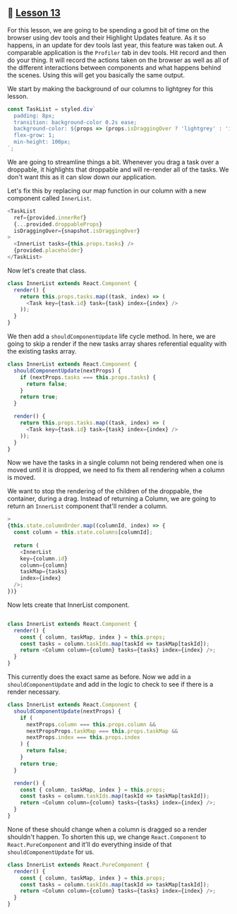 ## :movie_camera: [Lesson 13](https://egghead.io/lessons/react-optimize-performance-in-react-beautiful-dnd-with-shouldcomponentupdate-and-purecomponent)

<TimeStamp start="0:01" end="0:55">

For this lesson, we are going to be spending a good bit of time on the browser using dev tools and their Highlight Updates feature. As it so happens, in an update for dev tools last year, this feature was taken out. A comparable application is the `Profiler` tab in dev tools. Hit record and then do your thing. It will record the actions taken on the browser as well as all of the different interactions between components and what happens behind the scenes. Using this will get you basically the same output. 

</TimeStamp>

<TimeStamp start="0:56" end="1:04">

We start by making the background of our columns to lightgrey for this lesson. 

```js
const TaskList = styled.div`
  padding: 8px;
  transition: background-color 0.2s ease;
  background-color: ${props => (props.isDraggingOver ? 'lightgrey' : 'inherit')};
  flex-grow: 1;
  min-height: 100px;
`;
```

</TimeStamp>

<TimeStamp start="1:55" end="2:21">

We are going to streamline things a bit. Whenever you drag a task over a droppable, it highlights that droppable and will re-render all of the tasks. We don't want this as it can slow down our application. 

Let's fix this by replacing our map function in our column with a new component called `InnerList`. 

```js
<TaskList
  ref={provided.innerRef}
  {...provided.droppableProps}
  isDraggingOver={snapshot.isDraggingOver}
>
  <InnerList tasks={this.props.tasks} />
  {provided.placeholder}
</TaskList>
```

Now let's create that class. 

```js
class InnerList extends React.Component {
  render() {
    return this.props.tasks.map((task, index) => (
      <Task key={task.id} task={task} index={index} />
    ));
  }
}
```
</TimeStamp>

<TimeStamp start="2:30" end="2:51">

We then add a `shouldComponentUpdate` life cycle method. In here, we are going to skip a render if the new tasks array shares referential equality with the existing tasks array. 

```js
class InnerList extends React.Component {
  shouldComponentUpdate(nextProps) {
    if (nextProps.tasks === this.props.tasks) {
      return false;
    }
    return true;
  }

  render() {
    return this.props.tasks.map((task, index) => (
      <Task key={task.id} task={task} index={index} />
    ));
  }
}
```

</TimeStamp>

<TimeStamp start="4:00" end="4:32">

Now we have the tasks in a single column not being rendered when one is moved until it is dropped, we need to fix them all rendering when a column is moved. 

We want to stop the rendering of the children of the droppable, the container, during a drag. Instead of returning a Column, we are going to return an `InnerList` component that'll render a column. 

```js
>
{this.state.columnOrder.map((columnId, index) => {
  const column = this.state.columns[columnId];
    
  return (
    <InnerList 
    key={column.id} 
    column={column} 
    taskMap={tasks} 
    index={index}
  />;
})}

```

</TimeStamp>

<TimeStamp start="4:35" end="4:49">

Now lets create that InnerList component. 

```js

class InnerList extends React.Component {
  render() {
    const { column, taskMap, index } = this.props;
    const tasks = column.taskIds.map(taskId => taskMap[taskId]);
    return <Column column={column} tasks={tasks} index={index} />;
  }
}
```

</TimeStamp>


<TimeStamp start="4:50" end="5:14">

This currently does the exact same as before. Now we add in a `shouldComponentUpdate` and add in the logic to check to see if there is a render necessary. 

```js
class InnerList extends React.Component {
  shouldComponentUpdate(nextProps) {
    if (
      nextProps.column === this.props.column &&
      nextPropsProps.taskMap === this.props.taskMap &&
      nextProps.index === this.props.index
    ) {
      return false;
    }
    return true;
  }

  render() {
    const { column, taskMap, index } = this.props;
    const tasks = column.taskIds.map(taskId => taskMap[taskId]);
    return <Column column={column} tasks={tasks} index={index} />;
  }
}
```

</TimeStamp>


<TimeStamp start="5:15" end="5:22">

None of these should change when a column is dragged so a render shouldn't happen. To shorten this up, we change `React.Component` to `React.PureComponent` and it'll do everything inside of that `shouldComponentUpdate` for us. 

```js
class InnerList extends React.PureComponent {
  render() {
    const { column, taskMap, index } = this.props;
    const tasks = column.taskIds.map(taskId => taskMap[taskId]);
    return <Column column={column} tasks={tasks} index={index} />;
  }
}
```
</TimeStamp>





